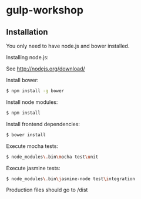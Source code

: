 # gulp-workshop

## Installation
You only need to have node.js and bower installed.

Installing node.js:

See http://nodejs.org/download/

Install bower:
```sh
$ npm install -g bower
```
Install node modules:
```sh
$ npm install
```

Install frontend dependencies:
```sh
$ bower install
```

Execute mocha tests:
```sh
$ node_modules\.bin\mocha test\unit
```


Execute jasmine tests:
```sh
$ node_modules\.bin\jasmine-node test\integration
```

Production files should go to /dist



